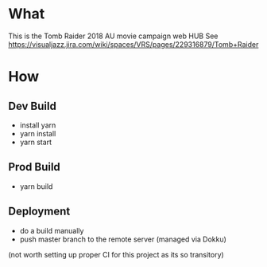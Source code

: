 # What
This is the Tomb Raider 2018 AU movie campaign web HUB
See https://visualjazz.jira.com/wiki/spaces/VRS/pages/229316879/Tomb+Raider

# How

## Dev Build

* install yarn
* yarn install
* yarn start

## Prod Build

* yarn build

## Deployment
* do a build manually
* push master branch to the remote server (managed via Dokku)

(not worth setting up proper CI for this project as its so transitory)



